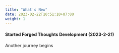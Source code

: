```yaml
---
title: "What's New"
date: 2023-02-22T10:51:10+07:00
weight: 1
---
```


#### Started Forged Thoughts Development (2023-2-21)

Another journey begins